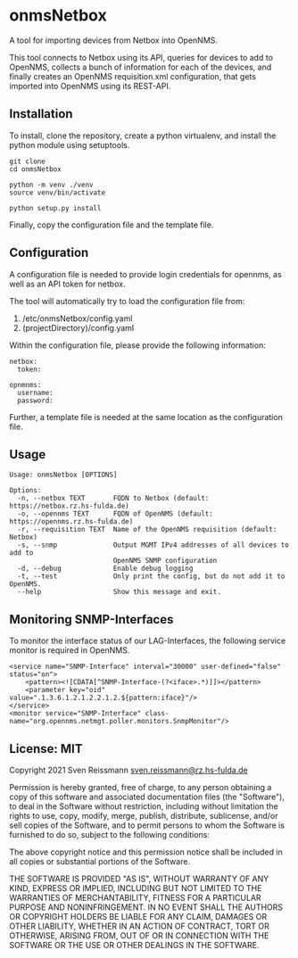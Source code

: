 onmsNetbox
==========

A tool for importing devices from Netbox into OpenNMS.

This tool connects to Netbox using its API, queries for devices to add to
OpenNMS, collects a bunch of information for each of the devices, and finally
creates an OpenNMS requisition.xml configuration, that gets imported into
OpenNMS using its REST-API.

Installation
------------

To install, clone the repository, create a python virtualenv, and install
the python module using setuptools.

    git clone
    cd onmsNetbox
    
    python -m venv ./venv
    source venv/bin/activate
    
    python setup.py install

Finally, copy the configuration file and the template file.


Configuration
-------------

A configuration file is needed to provide login credentials for opennms, as 
well as an API token for netbox.

The tool will automatically try to load the configuration file from:

   1) /etc/onmsNetbox/config.yaml
   2) (projectDirectory)/config.yaml

Within the configuration file, please provide the following information:

    netbox:
      token:

    opnmnms:
      username:
      password:

Further, a template file is needed at the same location as the configuration file.


Usage
-----
````
Usage: onmsNetbox [OPTIONS]

Options:
  -n, --netbox TEXT       FQDN to Netbox (default: https://netbox.rz.hs-fulda.de)
  -o, --opennms TEXT      FQDN of OpenNMS (default: https://opennms.rz.hs-fulda.de)
  -r, --requisition TEXT  Name of the OpenNMS requisition (default: Netbox)
  -s, --snmp              Output MGMT IPv4 addresses of all devices to add to
                          OpenNMS SNMP configuration
  -d, --debug             Enable debug logging
  -t, --test              Only print the config, but do not add it to OpenNMS.
  --help                  Show this message and exit.
````


Monitoring SNMP-Interfaces
--------------------------

To monitor the interface status of our LAG-Interfaces, the following service
monitor is required in OpenNMS.

    <service name="SNMP-Interface" interval="30000" user-defined="false" status="on">
        <pattern><![CDATA[^SNMP-Interface-(?<iface>.*)]]></pattern>
        <parameter key="oid" value=".1.3.6.1.2.1.2.2.1.2.${pattern:iface}"/>
    </service>
    <monitor service="SNMP-Interface" class-name="org.opennms.netmgt.poller.monitors.SnmpMonitor"/>


License: MIT
------------

Copyright 2021 Sven Reissmann <sven.reissmann@rz.hs-fulda.de>

Permission is hereby granted, free of charge, to any person obtaining a copy
of this software and associated documentation files (the "Software"), to deal
in the Software without restriction, including without limitation the rights
to use, copy, modify, merge, publish, distribute, sublicense, and/or sell
copies of the Software, and to permit persons to whom the Software is
furnished to do so, subject to the following conditions:

The above copyright notice and this permission notice shall be included in all
copies or substantial portions of the Software.

THE SOFTWARE IS PROVIDED "AS IS", WITHOUT WARRANTY OF ANY KIND, EXPRESS OR
IMPLIED, INCLUDING BUT NOT LIMITED TO THE WARRANTIES OF MERCHANTABILITY,
FITNESS FOR A PARTICULAR PURPOSE AND NONINFRINGEMENT. IN NO EVENT SHALL THE
AUTHORS OR COPYRIGHT HOLDERS BE LIABLE FOR ANY CLAIM, DAMAGES OR OTHER
LIABILITY, WHETHER IN AN ACTION OF CONTRACT, TORT OR OTHERWISE, ARISING FROM,
OUT OF OR IN CONNECTION WITH THE SOFTWARE OR THE USE OR OTHER DEALINGS IN THE
SOFTWARE.
